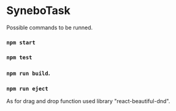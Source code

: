 # SyneboTask
 
Possible commands to be runned. 

### `npm start`

### `npm test`

### `npm run build`.

### `npm run eject`

As for drag and drop function used library "react-beautiful-dnd".
